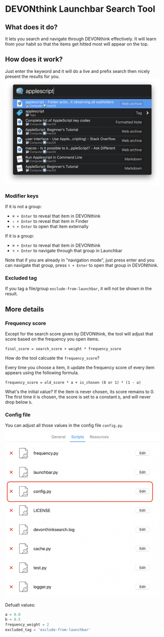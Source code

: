 # DEVONthink Launchbar Search Tool
## What does it do?
It lets you search and navigate through DEVONthink effectively. It will learn from your habit so that the items get hitted most will appear on the top.

## How does it work?
Just enter the keyword and it will do a live and prefix search then nicely present the results for you.
![Search Result](screenshots/search-result.png)

### Modifier keys
If it is not a group:
- `⌘ + Enter` to reveal that item in DEVONthink
- `⇧ + Enter` to reveal that item in Finder
- `⌥ + Enter` to open that item externally

If it is a group:
- `⌘ + Enter` to reveal that item in DEVONthink
- `⌥ + Enter` to navigate through that group in Launchbar

Note that if you are already in "navigation mode", just press enter and you can navigate that group, press `⌥ + Enter` to open that group in DEVONthink.

### Excluded tag
If you tag a file/group `exclude-from-launchbar`, it will not be shown in the result.

## More details
### Frequency score
Except for the search score given by DEVONthink, the tool will adjust that score based on the frequency you open items.

`final_score = search_score + weight * frequency_score`


How do the tool calcuate the `frequency_score`?

Every time you choose a item, it update the frequency score of every item appears using the following formula.

`frequency_score = old_score * a + is_chosen (0 or 1) * (1 - a)`

What's the initial value? If the item is never chosen, its score remains to 0. The first time it is chosen, the score is set to a constant `b`, and will never drop below `b`.



### Config file
You can adjust all those values in the config file `config.py`.

![Config](screenshots/config.png)

Defualt values:

```python
a = 0.8
b = 0.5
frequency_weight = 2
excluded_tag = 'exclude-from-launchbar'
```